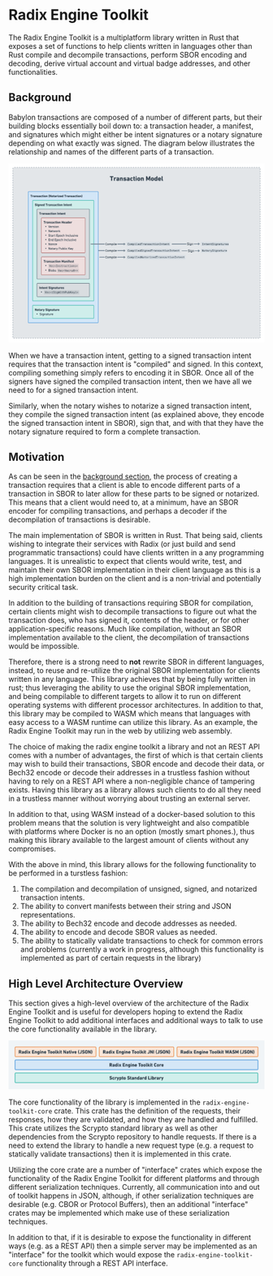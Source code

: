 # Radix Engine Toolkit

The Radix Engine Toolkit is a multiplatform library written in Rust that exposes a set of functions to help clients written in languages other than Rust compile and decompile transactions, perform SBOR encoding and decoding, derive virtual account and virtual badge addresses, and other functionalities.

## Background

Babylon transactions are composed of a number of different parts, but their building blocks essentially boil down to: a transaction header, a manifest, and signatures which might either be intent signatures or a notary signature depending on what exactly was signed. The diagram below illustrates the relationship and names of the different parts of a transaction.

![image](./assets/v0.5.0-transaction-model.png)

When we have a transaction intent, getting to a signed transaction intent requires that the transaction intent is "compiled" and signed. In this context, compiling something simply refers to encoding it in SBOR. Once all of the signers have signed the compiled transaction intent, then we have all we need to for a signed transaction intent.

Similarly, when the notary wishes to notarize a signed transaction intent, they compile the signed transaction intent (as explained above, they encode the signed transaction intent in SBOR), sign that, and with that they have the notary signature required to form a complete transaction.

## Motivation

As can be seen in the [background section](#background), the process of creating a transaction requires that a client is able to encode different parts of a transaction in SBOR to later allow for these parts to be signed or notarized. This means that a client would need to, at a minimum, have an SBOR encoder for compiling transactions, and perhaps a decoder if the decompilation of transactions is desirable.

The main implementation of SBOR is written in Rust. That being said, clients wishing to integrate their services with Radix (or just build and send programmatic transactions) could have clients written in a any programming languages. It is unrealistic to expect that clients would write, test, and maintain their own SBOR implementation in their client language as this is a high implementation burden on the client and is a non-trivial and potentially security critical task.

In addition to the building of transactions requiring SBOR for compilation, certain clients might wish to decompile transactions to figure out what the transaction does, who has signed it, contents of the header, or for other application-specific reasons. Much like compilation, without an SBOR implementation available to the client, the decompilation of transactions would be impossible.

Therefore, there is a strong need to **not** rewrite SBOR in different languages, instead, to reuse and re-utilize the original SBOR implementation for clients written in any language. This library achieves that by being fully written in rust; thus leveraging the ability to use the original SBOR implementation, and being compilable to different targets to allow it to run on different operating systems with different processor architectures. In addition to that, this library may be compiled to WASM which means that languages with easy access to a WASM runtime can utilize this library. As an example, the Radix Engine Toolkit may run in the web by utilizing web assembly.

The choice of making the radix engine toolkit a library and not an REST API comes with a number of advantages, the first of which is that certain clients may wish to build their transactions, SBOR encode and decode their data, or Bech32 encode or decode their addresses in a trustless fashion without having to rely on a REST API where a non-negligible chance of tampering exists. Having this library as a library allows such clients to do all they need in a trustless manner without worrying about trusting an external server.

In addition to that, using WASM instead of a docker-based solution to this problem means that the solution is very lightweight and also compatible with platforms where Docker is no an option (mostly smart phones.), thus making this library available to the largest amount of clients without any compromises.

With the above in mind, this library allows for the following functionality to be performed in a turstless fashion:

1. The compilation and decompilation of unsigned, signed, and notarized transaction intents.
2. The ability to convert manifests between their string and JSON representations.
3. The ability to Bech32 encode and decode addresses as needed.
4. The ability to encode and decode SBOR values as needed.
5. The ability to statically validate transactions to check for common errors and problems (currently a work in progress, although this functionality is implemented as part of certain requests in the library)

## High Level Architecture Overview

This section gives a high-level overview of the architecture of the Radix Engine Toolkit and is useful for developers hoping to extend the Radix Engine Toolkit to add additional interfaces and additional ways to talk to use the core functionality available in the library.

![image](./assets/library-overview.png)

The core functionality of the library is implemented in the `radix-engine-toolkit-core` crate. This crate has the definition of the requests, their responses, how they are validated, and how they are handled and fulfilled. This crate utilizes the Scrypto standard library as well as other dependencies from the Scrypto repository to handle requests. If there is a need to extend the library to handle a new request type (e.g. a request to statically validate transactions) then it is implemented in this crate. 

Utilizing the core crate are a number of "interface" crates which expose the functionality of the Radix Engine Toolkit for different platforms and through different serialization techniques. Currently, all communication into and out of toolkit happens in JSON, although, if other serialization techniques are desirable (e.g. CBOR or Protocol Buffers), then an additional "interface" crates may be implemented which make use of these serialization techniques. 

In addition to that, if it is desirable to expose the functionality in different ways (e.g. as a REST API) then a simple server may be implemented as an "interface" for the toolkit which would expose the `radix-engine-toolkit-core` functionality through a REST API interface.